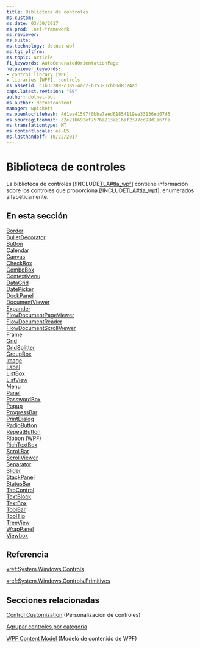 ```yaml
---
title: Biblioteca de controles
ms.custom: 
ms.date: 03/30/2017
ms.prod: .net-framework
ms.reviewer: 
ms.suite: 
ms.technology: dotnet-wpf
ms.tgt_pltfrm: 
ms.topic: article
f1_keywords: AutoGeneratedOrientationPage
helpviewer_keywords:
- control library [WPF]
- libraries [WPF], controls
ms.assetid: c1b33289-c389-4ac2-b153-3cbb0d8324ad
caps.latest.revision: "69"
author: dotnet-bot
ms.author: dotnetcontent
manager: wpickett
ms.openlocfilehash: 4d1ea41597f0bba7aed61854119ee33136ed07d5
ms.sourcegitcommit: c2e216692ef7576a213ae16af2377cd98d1a67fa
ms.translationtype: MT
ms.contentlocale: es-ES
ms.lasthandoff: 10/22/2017
---
```

# <a name="control-library"></a>Biblioteca de controles
La biblioteca de controles [!INCLUDE[TLA#tla_wpf](../../../../includes/tlasharptla-wpf-md.md)] contiene información sobre los controles que proporciona [!INCLUDE[TLA#tla_wpf](../../../../includes/tlasharptla-wpf-md.md)], enumerados alfabéticamente.  
  
## <a name="in-this-section"></a>En esta sección  
 [Border](../../../../docs/framework/wpf/controls/border.md)  
 [BulletDecorator](../../../../docs/framework/wpf/controls/bulletdecorator.md)  
 [Button](../../../../docs/framework/wpf/controls/button.md)  
 [Calendar](../../../../docs/framework/wpf/controls/calendar.md)  
 [Canvas](../../../../docs/framework/wpf/controls/canvas.md)  
 [CheckBox](../../../../docs/framework/wpf/controls/checkbox.md)  
 [ComboBox](../../../../docs/framework/wpf/controls/combobox.md)  
 [ContextMenu](../../../../docs/framework/wpf/controls/contextmenu.md)  
 [DataGrid](../../../../docs/framework/wpf/controls/datagrid.md)  
 [DatePicker](../../../../docs/framework/wpf/controls/datepicker.md)  
 [DockPanel](../../../../docs/framework/wpf/controls/dockpanel.md)  
 [DocumentViewer](../../../../docs/framework/wpf/controls/documentviewer.md)  
 [Expander](../../../../docs/framework/wpf/controls/expander.md)  
 [FlowDocumentPageViewer](../../../../docs/framework/wpf/controls/flowdocumentpageviewer.md)  
 [FlowDocumentReader](../../../../docs/framework/wpf/controls/flowdocumentreader.md)  
 [FlowDocumentScrollViewer](../../../../docs/framework/wpf/controls/flowdocumentscrollviewer.md)  
 [Frame](../../../../docs/framework/wpf/controls/frame.md)  
 [Grid](../../../../docs/framework/wpf/controls/grid.md)  
 [GridSplitter](../../../../docs/framework/wpf/controls/gridsplitter.md)  
 [GroupBox](../../../../docs/framework/wpf/controls/groupbox.md)  
 [Image](../../../../docs/framework/wpf/controls/image.md)  
 [Label](../../../../docs/framework/wpf/controls/label.md)  
 [ListBox](../../../../docs/framework/wpf/controls/listbox.md)  
 [ListView](../../../../docs/framework/wpf/controls/listview.md)  
 [Menu](../../../../docs/framework/wpf/controls/menu.md)  
 [Panel](../../../../docs/framework/wpf/controls/panel.md)  
 [PasswordBox](../../../../docs/framework/wpf/controls/passwordbox.md)  
 [Popup](../../../../docs/framework/wpf/controls/popup.md)  
 [ProgressBar](../../../../docs/framework/wpf/controls/progressbar.md)  
 [PrintDialog](../../../../docs/framework/wpf/controls/printdialog.md)  
 [RadioButton](../../../../docs/framework/wpf/controls/radiobutton.md)  
 [RepeatButton](../../../../docs/framework/wpf/controls/repeatbutton.md)  
 [Ribbon (WPF)](http://msdn.microsoft.com/library/d2b5749c-43ec-4e1f-9017-8f1d0bbd5d3f)  
 [RichTextBox](../../../../docs/framework/wpf/controls/richtextbox.md)  
 [ScrollBar](../../../../docs/framework/wpf/controls/scrollbar.md)  
 [ScrollViewer](../../../../docs/framework/wpf/controls/scrollviewer.md)  
 [Separator](../../../../docs/framework/wpf/controls/separator.md)  
 [Slider](../../../../docs/framework/wpf/controls/slider.md)  
 [StackPanel](../../../../docs/framework/wpf/controls/stackpanel.md)  
 [StatusBar](../../../../docs/framework/wpf/controls/statusbar.md)  
 [TabControl](../../../../docs/framework/wpf/controls/tabcontrol.md)  
 [TextBlock](../../../../docs/framework/wpf/controls/textblock.md)  
 [TextBox](../../../../docs/framework/wpf/controls/textbox.md)  
 [ToolBar](../../../../docs/framework/wpf/controls/toolbar.md)  
 [ToolTip](../../../../docs/framework/wpf/controls/tooltip.md)  
 [TreeView](../../../../docs/framework/wpf/controls/treeview.md)  
 [WrapPanel](../../../../docs/framework/wpf/controls/wrappanel.md)  
 [Viewbox](../../../../docs/framework/wpf/controls/viewbox.md)  
  
## <a name="reference"></a>Referencia  
 <xref:System.Windows.Controls>  
  
 <xref:System.Windows.Controls.Primitives>  
  
## <a name="related-sections"></a>Secciones relacionadas  
 [Control Customization](../../../../docs/framework/wpf/controls/control-customization.md) (Personalización de controles)  
  
 [Agrupar controles por categoría](../../../../docs/framework/wpf/controls/controls-by-category.md)  
  
 [WPF Content Model](../../../../docs/framework/wpf/controls/wpf-content-model.md) (Modelo de contenido de WPF)
